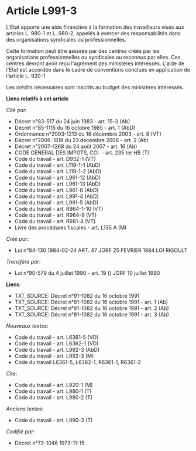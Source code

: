 # Article L991-3

L'Etat apporte une aide financière à la formation des travailleurs visés aux articles L. 980-1 et L. 980-2, appelés à exercer
des responsabilités dans des organisations syndicales ou professionnelles.

Cette formation peut être assurée par des centres créés par les organisations professionnelles ou syndicales ou reconnus par
elles. Ces centres devront avoir reçu l'agrément des ministères intéressés. L'aide de l'Etat est accordée dans le cadre de
conventions conclues en application de l'article L. 920-1.

Les crédits nécessaires sont inscrits au budget des ministères intéressés.

**Liens relatifs à cet article**

_Cité par_:

  - Décret n°83-517 du 24 juin 1983 - art. 15-3 (Ab)
  - Décret n°85-1115 du 16 octobre 1985 - art. 1 (AbD)
  - Ordonnance n°2003-1213 du 18 décembre 2003 - art. 8 (VT)
  - Décret n°2006-1818 du 23 décembre 2006 - art. 2 (Ab)
  - Décret n°2007-1268 du 24 août 2007 - art. 16 (Ab)
  - CODE GENERAL DES IMPOTS, CGI. - art. 235 ter HB (T)
  - Code du travail - art. D932-1 (VT)
  - Code du travail - art. L119-1-1 (AbD)
  - Code du travail - art. L119-1-2 (AbD)
  - Code du travail - art. L961-12 (AbD)
  - Code du travail - art. L961-13 (AbD)
  - Code du travail - art. L961-8 (AbD)
  - Code du travail - art. L991-4 (AbD)
  - Code du travail - art. L991-5 (AbD)
  - Code du travail - art. R964-1-10 (VT)
  - Code du travail - art. R964-9 (VT)
  - Code du travail - art. R981-4 (VT)
  - Livre des procédures fiscales - art. L135 A (M)

_Créé par_:

  - Loi n°84-130 1984-02-24 ART. 47 JORF 25 FEVRIER 1984 LOI RIGOULT

_Transféré par_:

  - Loi n°90-579 du 4 juillet 1990 - art. 19 () JORF 10 juillet 1990

**Liens**:

  - TXT_SOURCE: Décret n°91-1082 du 16 octobre 1991
  - TXT_SOURCE: Décret n°91-1082 du 16 octobre 1991 - art. 1 (Ab)
  - TXT_SOURCE: Décret n°91-1082 du 16 octobre 1991 - art. 2 (Ab)
  - TXT_SOURCE: Décret n°91-1082 du 16 octobre 1991 - art. 3 (Ab)

_Nouveaux textes_:

  - Code du travail - art. L6361-5 (VD)
  - Code du travail - art. L6362-1 (VD)
  - Code du travail - art. L992-3 (AbD)
  - Code du travail - art. L992-3 (M)
  - Code du travail L6361-5, L6362-1, R6361-1, R6361-2

_Cite_:

  - Code du travail - art. L920-1 (M)
  - Code du travail - art. L980-1 (T)
  - Code du travail - art. L980-2 (T)

_Anciens textes_:

  - Code du travail - art. L990-3 (T)

_Codifié par_:

  - Décret n°73-1046 1973-11-15

